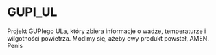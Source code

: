 # GUPI_UL
Projekt GUPIego ULa, który zbiera informacje o wadze, temperaturze i wilgotności powietrza. Módlmy się, ażeby owy produkt powstał, AMEN.
Penis
